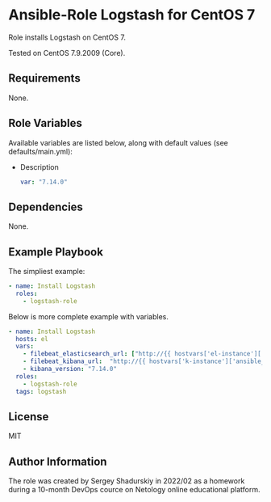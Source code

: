 Ansible-Role Logstash for CentOS 7
=========

Role installs Logstash on CentOS 7. 

Tested on CentOS 7.9.2009 (Core).

Requirements
------------

None.

Role Variables
--------------

Available variables are listed below, along with default values (see defaults/main.yml):

* Description
  ```yml
  var: "7.14.0"
  ```

Dependencies
------------

None.

Example Playbook
----------------

The simpliest example:
```yaml
- name: Install Logstash
  roles:
    - logstash-role
```
Below is more complete example with variables.
```yaml
- name: Install Logstash
  hosts: el
  vars:
    - filebeat_elasticsearch_url: ["http://{{ hostvars['el-instance']['ansible_facts']['default_ipv4']['address'] }}:9200/"]
    - filebeat_kibana_url:  "http://{{ hostvars['k-instance']['ansible_facts']['default_ipv4']['address'] }}:5601"
    - kibana_version: "7.14.0"
  roles:
    - logstash-role
  tags: logstash
```

License
-------

MIT

Author Information
------------------

The role was created by Sergey Shadurskiy in 2022/02 as a homework during a 10-month DevOps cource on Netology online educational platform.
